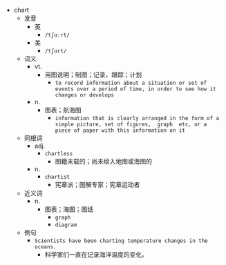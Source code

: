 - chart
  - 发音
    - 英
      - `/tʃɑːrt/`
    - 美
      - `/tʃɑrt/`
  - 词义
    - vt.
      - 用图说明；制图；记录，跟踪；计划
        - `to record information about a situation or set of events over a period of time, in order to see how it changes or develops`
    - n.
      - 图表；航海图
        - `information that is clearly arranged in the form of a simple picture, set of figures,  graph  etc, or a piece of paper with this information on it`
  - 同根词
    - adj.
      - `chartless`
        - 图籍未载的；尚未绘入地图或海图的
    - n.
      - `chartist`
        - 宪章派；图解专家；宪章运动者
  - 近义词
    - n.
      - 图表；海图；图纸
        - `graph`
        - `diagram`
  - 例句
    - `Scientists have been charting temperature changes in the oceans.`
      - 科学家们一直在记录海洋温度的变化。

